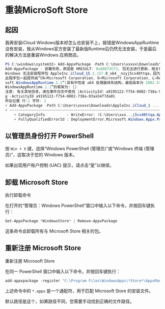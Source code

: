 # 重装MicroSoft Store

## 起因

我再安装iCloud Windows版本却怎么也安装不上，报错是WindowsAppRuntime没有安装，我从Windows官方安装了最新版Runtime后仍然无法安装，于是最后的解决方法是重装Windows 应用商店。

```powershell
PS C:\windows\system32> Add-AppxPackage -Path C:\Users\xxxxx\Downloads\AppleInc.iCloud_15.2.157.0_x64__nzyj5cx40ttqa.Appx
Add-AppxPackage : 部署失败，原因是 HRESULT: 0x80073CF3, 包无法进行更新、相关性或冲突验证。
Windows 无法安装程序包 AppleInc.iCloud_15.2.157.0_x64__nzyj5cx40ttqa，因为此程序包依赖于一个找不到的框架。请随要安装的
此程序包一起提供由“CN=Microsoft Corporation, O=Microsoft Corporation, L=Redmond, S=Washington, C=US”发布的框架“Micro
soft.WindowsAppRuntime.1.1”(具有中性或 x64 处理器体系结构，最低版本为 1002.543.1943.0)。当前已安装的名称为“Microsoft.
WindowsAppRuntime.1.1”的框架为: {}
注意: 有关其他信息，请在事件日志中查找 [ActivityId] a9195122-f754-0002-738a-93aa54f7da01，或使用命令行 Get-AppPackageLo
g -ActivityID a9195122-f754-0002-738a-93aa54f7da01
所在位置 行:1 字符: 1
+ Add-AppxPackage -Path C:\Users\xxxxx\Downloads\AppleInc.iCloud_1 ...
+ ~~~~~~~~~~~~~~~~~~~~~~~~~~~~~~~~~~~~~~~~~~~~~~~~~~~~~~~~~~~~~~~~~~~~~
    + CategoryInfo          : WriteError: (C:\Users\xxx...j5cx40ttqa.Appx:String) [Add-AppxPackage], IOException
    + FullyQualifiedErrorId : DeploymentError,Microsoft.Windows.Appx.PackageManager.Commands.AddAppxPackageCommand
```

## 以管理员身份打开 PowerShell

按 `Win + X` 键，选择“Windows PowerShell (管理员)”或“Windows 终端 (管理员)”，这取决于您的 Windows 版本。

如果出现用户账户控制 (UAC) 提示，请点击“是”以继续。

## 卸载 Microsoft Store

执行卸载命令

在打开的“管理员：Windows PowerShell”窗口中输入以下命令，并按回车键执行：

```powershell
Get-AppxPackage *WindowsStore* | Remove-AppxPackage
```

这条命令会卸载所有与 Microsoft Store 相关的包。

## 重新注册 Microsoft Store

重新注册 Microsoft Store

在同一 PowerShell 窗口中输入以下命令，并按回车键执行：

```powershell
add-appxpackage -register "C:\Program Files\WindowsApps\*Store*\AppxManifest.xml" -disabledevelopmentmode
```

上述命令中的 `*.appx` 是一个通配符，用于匹配 Microsoft Store 的安装文件。

默认路径是这个，如果路径不同，您需要手动找到正确的文件路径。